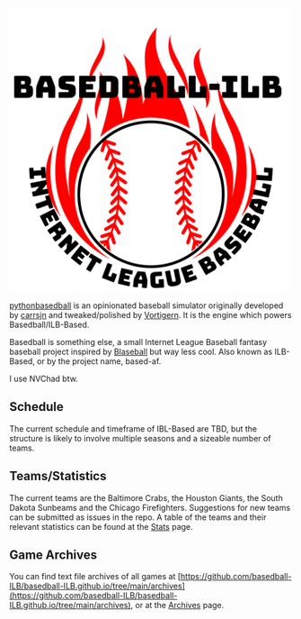 ![BASEDBALL-ILB](/images/BASED-ILB.png)

[pythonbasedball](https://github.com/Vortigern-The-Grey/pythonbasedball) is an opinionated baseball simulator originally developed by [carrsjn](https://github.com/carrsjn) and tweaked/polished by [Vortigern](https://github.com/Vortigern-The-Grey). It is the engine which powers Basedball/ILB-Based.

Basedball is something else, a small Internet League Baseball fantasy baseball project inspired by [Blaseball](https://blaseball.com) but way less cool. Also known as ILB-Based, or by the project name, based-af.

I use NVChad btw.

## Schedule
The current schedule and timeframe of IBL-Based are TBD, but the structure is likely to involve multiple seasons and a sizeable number of teams.

## Teams/Statistics
The current teams are the Baltimore Crabs, the Houston Giants, the South Dakota Sunbeams and the Chicago Firefighters. Suggestions for new teams can be submitted as issues in the repo.
 A table of the teams and their relevant statistics can be found at the [Stats](/stats.md) page.


## Game Archives
You can find text file archives of all games at [https://github.com/basedball-ILB/basedball-ILB.github.io/tree/main/archives](https://github.com/basedball-ILB/basedball-ILB.github.io/tree/main/archives), or at the [Archives](/archives.md) page. 

